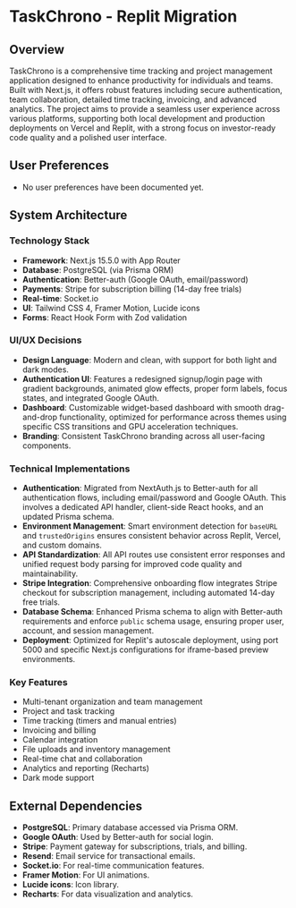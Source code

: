 # TaskChrono - Replit Migration

## Overview

TaskChrono is a comprehensive time tracking and project management application designed to enhance productivity for individuals and teams. Built with Next.js, it offers robust features including secure authentication, team collaboration, detailed time tracking, invoicing, and advanced analytics. The project aims to provide a seamless user experience across various platforms, supporting both local development and production deployments on Vercel and Replit, with a strong focus on investor-ready code quality and a polished user interface.

## User Preferences

- No user preferences have been documented yet.

## System Architecture

### Technology Stack

- **Framework**: Next.js 15.5.0 with App Router
- **Database**: PostgreSQL (via Prisma ORM)
- **Authentication**: Better-auth (Google OAuth, email/password)
- **Payments**: Stripe for subscription billing (14-day free trials)
- **Real-time**: Socket.io
- **UI**: Tailwind CSS 4, Framer Motion, Lucide icons
- **Forms**: React Hook Form with Zod validation

### UI/UX Decisions

- **Design Language**: Modern and clean, with support for both light and dark modes.
- **Authentication UI**: Features a redesigned signup/login page with gradient backgrounds, animated glow effects, proper form labels, focus states, and integrated Google OAuth.
- **Dashboard**: Customizable widget-based dashboard with smooth drag-and-drop functionality, optimized for performance across themes using specific CSS transitions and GPU acceleration techniques.
- **Branding**: Consistent TaskChrono branding across all user-facing components.

### Technical Implementations

- **Authentication**: Migrated from NextAuth.js to Better-auth for all authentication flows, including email/password and Google OAuth. This involves a dedicated API handler, client-side React hooks, and an updated Prisma schema.
- **Environment Management**: Smart environment detection for `baseURL` and `trustedOrigins` ensures consistent behavior across Replit, Vercel, and custom domains.
- **API Standardization**: All API routes use consistent error responses and unified request body parsing for improved code quality and maintainability.
- **Stripe Integration**: Comprehensive onboarding flow integrates Stripe checkout for subscription management, including automated 14-day free trials.
- **Database Schema**: Enhanced Prisma schema to align with Better-auth requirements and enforce `public` schema usage, ensuring proper user, account, and session management.
- **Deployment**: Optimized for Replit's autoscale deployment, using port 5000 and specific Next.js configurations for iframe-based preview environments.

### Key Features

- Multi-tenant organization and team management
- Project and task tracking
- Time tracking (timers and manual entries)
- Invoicing and billing
- Calendar integration
- File uploads and inventory management
- Real-time chat and collaboration
- Analytics and reporting (Recharts)
- Dark mode support

## External Dependencies

- **PostgreSQL**: Primary database accessed via Prisma ORM.
- **Google OAuth**: Used by Better-auth for social login.
- **Stripe**: Payment gateway for subscriptions, trials, and billing.
- **Resend**: Email service for transactional emails.
- **Socket.io**: For real-time communication features.
- **Framer Motion**: For UI animations.
- **Lucide icons**: Icon library.
- **Recharts**: For data visualization and analytics.
